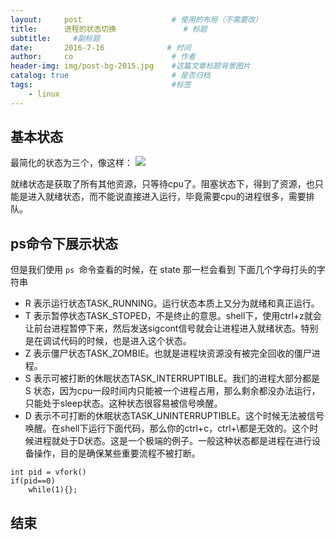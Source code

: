 ```yaml
---
layout:     post                    # 使用的布局（不需要改）
title:      进程的状态切换               # 标题 
subtitle:     #副标题
date:       2016-7-16              # 时间
author:     co                      # 作者
header-img: img/post-bg-2015.jpg    #这篇文章标题背景图片
catalog: true                       # 是否归档
tags:                               #标签
    - linux
---
```

## 基本状态 
最简化的状态为三个，像这样：
![](https://gitee.com/whatplane/resource/raw/master/img/wx_20190327115043.png)

就绪状态是获取了所有其他资源，只等待cpu了。阻塞状态下，得到了资源，也只能是进入就绪状态，而不能说直接进入运行，毕竟需要cpu的进程很多，需要排队。

## ps命令下展示状态
但是我们使用 `ps `命令查看的时候，在 state 那一栏会看到 下面几个字母打头的字符串
- R  表示运行状态TASK_RUNNING。运行状态本质上又分为就绪和真正运行。
- T  表示暂停状态TASK_STOPED，不是终止的意思。shell下，使用ctrl+z就会让前台进程暂停下来，然后发送sigcont信号就会让进程进入就绪状态。特别是在调试代码的时候，也是进入这个状态。
- Z 表示僵尸状态TASK_ZOMBIE。也就是进程块资源没有被完全回收的僵尸进程。
- S  表示可被打断的休眠状态TASK_INTERRUPTIBLE。我们的进程大部分都是 S 状态，因为cpu一段时间内只能被一个进程占用，那么剩余都没办法运行，只能处于sleep状态。这种状态很容易被信号唤醒。
- D  表示不可打断的休眠状态TASK_UNINTERRUPTIBLE。这个时候无法被信号唤醒。在shell下运行下面代码，那么你的ctrl+c，ctrl+\都是无效的。这个时候进程就处于D状态。这是一个极端的例子。一般这种状态都是进程在进行设备操作，目的是确保某些重要流程不被打断。

```
int pid = vfork()
if(pid==0)
	while(1){};
```

## 


## 结束